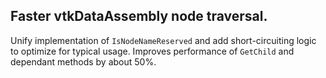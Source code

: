 ## Faster vtkDataAssembly node traversal.

Unify implementation of `IsNodeNameReserved` and add short-circuiting logic to optimize for typical usage. Improves
performance of `GetChild` and dependant methods by about 50%.
